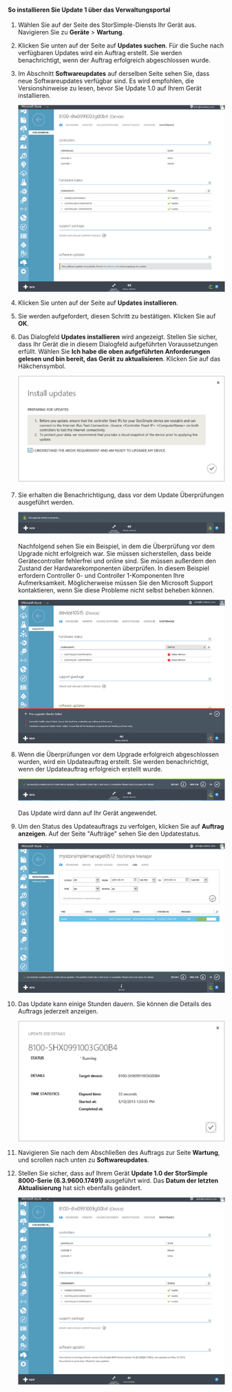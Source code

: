 
#### So installieren Sie Update 1 über das Verwaltungsportal

1. Wählen Sie auf der Seite des StorSimple-Diensts Ihr Gerät aus. Navigieren Sie zu **Geräte** > **Wartung**.

2. Klicken Sie unten auf der Seite auf **Updates suchen**. Für die Suche nach verfügbaren Updates wird ein Auftrag erstellt. Sie werden benachrichtigt, wenn der Auftrag erfolgreich abgeschlossen wurde.

3. Im Abschnitt **Softwareupdates** auf derselben Seite sehen Sie, dass neue Softwareupdates verfügbar sind. Es wird empfohlen, die Versionshinweise zu lesen, bevor Sie Update 1.0 auf Ihrem Gerät installieren.

    ![Installieren von Softwareupdates](./media/storsimple-install-update-via-portal/HCS_SoftwareUpdates1-include.png)

4. Klicken Sie unten auf der Seite auf **Updates installieren**.

5. Sie werden aufgefordert, diesen Schritt zu bestätigen. Klicken Sie auf **OK**.

6. Das Dialogfeld **Updates installieren** wird angezeigt. Stellen Sie sicher, dass Ihr Gerät die in diesem Dialogfeld aufgeführten Voraussetzungen erfüllt. Wählen Sie **Ich habe die oben aufgeführten Anforderungen gelesen und bin bereit, das Gerät zu aktualisieren**. Klicken Sie auf das Häkchensymbol.

    ![Bestätigungsmeldung](./media/storsimple-install-update-via-portal/HCS_SoftwareUpdates2-include.png)

7. Sie erhalten die Benachrichtigung, dass vor dem Update Überprüfungen ausgeführt werden.
  
    ![Benachrichtigung zur Vorabprüfung](./media/storsimple-install-update-via-portal/HCS_SoftwareUpdates3-include.png)

    Nachfolgend sehen Sie ein Beispiel, in dem die Überprüfung vor dem Upgrade nicht erfolgreich war. Sie müssen sicherstellen, dass beide Gerätecontroller fehlerfrei und online sind. Sie müssen außerdem den Zustand der Hardwarekomponenten überprüfen. In diesem Beispiel erfordern Controller 0- und Controller 1-Komponenten Ihre Aufmerksamkeit. Möglicherweise müssen Sie den Microsoft Support kontaktieren, wenn Sie diese Probleme nicht selbst beheben können.

    ![Fehler bei der Vorabprüfung](./media/storsimple-install-update-via-portal/HCS_PreUpgradeChecksFailed-include.png)

8. Wenn die Überprüfungen vor dem Upgrade erfolgreich abgeschlossen wurden, wird ein Updateauftrag erstellt. Sie werden benachrichtigt, wenn der Updateauftrag erfolgreich erstellt wurde.
 
    ![Erstellen eines Updateauftrags](./media/storsimple-install-update-via-portal/HCS_SoftwareUpdates4-include.png)

    Das Update wird dann auf Ihr Gerät angewendet.
 
9. Um den Status des Updateauftrags zu verfolgen, klicken Sie auf **Auftrag anzeigen**. Auf der Seite "Aufträge" sehen Sie den Updatestatus.

    ![Status des Updateauftrags](./media/storsimple-install-update-via-portal/HCS_SoftwareUpdates5-include.png)

10. Das Update kann einige Stunden dauern. Sie können die Details des Auftrags jederzeit anzeigen.

    ![Details zum Updateauftrag](./media/storsimple-install-update-via-portal/HCS_SoftwareUpdates6-include.png)

11. Navigieren Sie nach dem Abschließen des Auftrags zur Seite **Wartung**, und scrollen nach unten zu **Softwareupdates**.

12. Stellen Sie sicher, dass auf Ihrem Gerät **Update 1.0 der StorSimple 8000-Serie (6.3.9600.17491)** ausgeführt wird. Das **Datum der letzten Aktualisierung** hat sich ebenfalls geändert.

    ![Seite "Wartung"](./media/storsimple-install-update-via-portal/HCS_SoftwareUpdates7-include.png)

<!---HONumber=July15_HO2-->